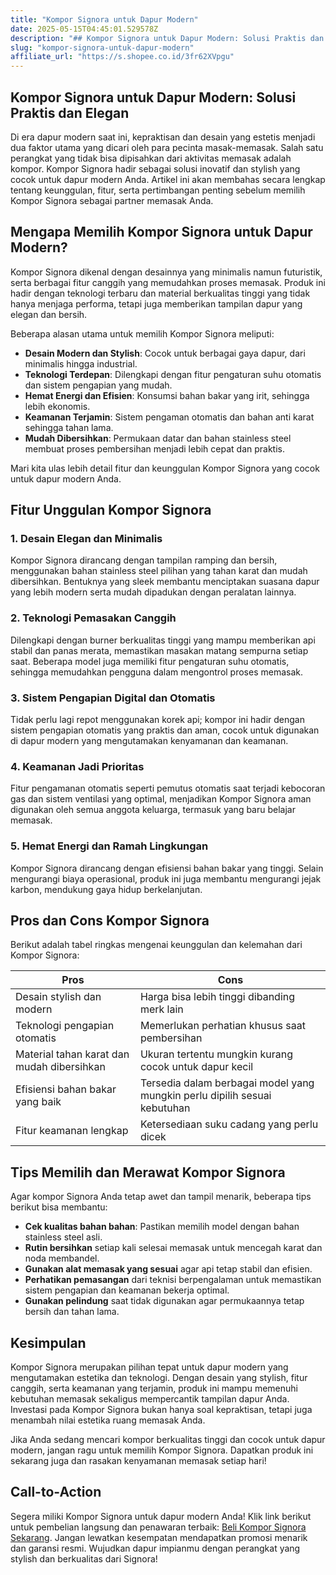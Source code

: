 ```yaml
---
title: "Kompor Signora untuk Dapur Modern"
date: 2025-05-15T04:45:01.529578Z
description: "## Kompor Signora untuk Dapur Modern: Solusi Praktis dan Elegan..."
slug: "kompor-signora-untuk-dapur-modern"
affiliate_url: "https://s.shopee.co.id/3fr62XVpgu"
---
```

## Kompor Signora untuk Dapur Modern: Solusi Praktis dan Elegan

Di era dapur modern saat ini, kepraktisan dan desain yang estetis menjadi dua faktor utama yang dicari oleh para pecinta masak-memasak. Salah satu perangkat yang tidak bisa dipisahkan dari aktivitas memasak adalah kompor. Kompor Signora hadir sebagai solusi inovatif dan stylish yang cocok untuk dapur modern Anda. Artikel ini akan membahas secara lengkap tentang keunggulan, fitur, serta pertimbangan penting sebelum memilih Kompor Signora sebagai partner memasak Anda.

## Mengapa Memilih Kompor Signora untuk Dapur Modern?

Kompor Signora dikenal dengan desainnya yang minimalis namun futuristik, serta berbagai fitur canggih yang memudahkan proses memasak. Produk ini hadir dengan teknologi terbaru dan material berkualitas tinggi yang tidak hanya menjaga performa, tetapi juga memberikan tampilan dapur yang elegan dan bersih.

Beberapa alasan utama untuk memilih Kompor Signora meliputi:

- **Desain Modern dan Stylish**: Cocok untuk berbagai gaya dapur, dari minimalis hingga industrial.
- **Teknologi Terdepan**: Dilengkapi dengan fitur pengaturan suhu otomatis dan sistem pengapian yang mudah.
- **Hemat Energi dan Efisien**: Konsumsi bahan bakar yang irit, sehingga lebih ekonomis.
- **Keamanan Terjamin**: Sistem pengaman otomatis dan bahan anti karat sehingga tahan lama.
- **Mudah Dibersihkan**: Permukaan datar dan bahan stainless steel membuat proses pembersihan menjadi lebih cepat dan praktis.

Mari kita ulas lebih detail fitur dan keunggulan Kompor Signora yang cocok untuk dapur modern Anda.

## Fitur Unggulan Kompor Signora

### 1. Desain Elegan dan Minimalis

Kompor Signora dirancang dengan tampilan ramping dan bersih, menggunakan bahan stainless steel pilihan yang tahan karat dan mudah dibersihkan. Bentuknya yang sleek membantu menciptakan suasana dapur yang lebih modern serta mudah dipadukan dengan peralatan lainnya.

### 2. Teknologi Pemasakan Canggih

Dilengkapi dengan burner berkualitas tinggi yang mampu memberikan api stabil dan panas merata, memastikan masakan matang sempurna setiap saat. Beberapa model juga memiliki fitur pengaturan suhu otomatis, sehingga memudahkan pengguna dalam mengontrol proses memasak.

### 3. Sistem Pengapian Digital dan Otomatis

Tidak perlu lagi repot menggunakan korek api; kompor ini hadir dengan sistem pengapian otomatis yang praktis dan aman, cocok untuk digunakan di dapur modern yang mengutamakan kenyamanan dan keamanan.

### 4. Keamanan Jadi Prioritas

Fitur pengamanan otomatis seperti pemutus otomatis saat terjadi kebocoran gas dan sistem ventilasi yang optimal, menjadikan Kompor Signora aman digunakan oleh semua anggota keluarga, termasuk yang baru belajar memasak.

### 5. Hemat Energi dan Ramah Lingkungan

Kompor Signora dirancang dengan efisiensi bahan bakar yang tinggi. Selain mengurangi biaya operasional, produk ini juga membantu mengurangi jejak karbon, mendukung gaya hidup berkelanjutan.

## Pros dan Cons Kompor Signora

Berikut adalah tabel ringkas mengenai keunggulan dan kelemahan dari Kompor Signora:

| **Pros**                                              | **Cons**                                       |
|--------------------------------------------------------|------------------------------------------------|
| Desain stylish dan modern                            | Harga bisa lebih tinggi dibanding merk lain  |
| Teknologi pengapian otomatis                          | Memerlukan perhatian khusus saat pembersihan |
| Material tahan karat dan mudah dibersihkan           | Ukuran tertentu mungkin kurang cocok untuk dapur kecil |
| Efisiensi bahan bakar yang baik                       | Tersedia dalam berbagai model yang mungkin perlu dipilih sesuai kebutuhan |
| Fitur keamanan lengkap                                | Ketersediaan suku cadang yang perlu dicek |

## Tips Memilih dan Merawat Kompor Signora

Agar kompor Signora Anda tetap awet dan tampil menarik, beberapa tips berikut bisa membantu:

- **Cek kualitas bahan bahan**: Pastikan memilih model dengan bahan stainless steel asli.
- **Rutin bersihkan** setiap kali selesai memasak untuk mencegah karat dan noda membandel.
- **Gunakan alat memasak yang sesuai** agar api tetap stabil dan efisien.
- **Perhatikan pemasangan** dari teknisi berpengalaman untuk memastikan sistem pengapian dan keamanan bekerja optimal.
- **Gunakan pelindung** saat tidak digunakan agar permukaannya tetap bersih dan tahan lama.

## Kesimpulan

Kompor Signora merupakan pilihan tepat untuk dapur modern yang mengutamakan estetika dan teknologi. Dengan desain yang stylish, fitur canggih, serta keamanan yang terjamin, produk ini mampu memenuhi kebutuhan memasak sekaligus mempercantik tampilan dapur Anda. Investasi pada Kompor Signora bukan hanya soal kepraktisan, tetapi juga menambah nilai estetika ruang memasak Anda.

Jika Anda sedang mencari kompor berkualitas tinggi dan cocok untuk dapur modern, jangan ragu untuk memilih Kompor Signora. Dapatkan produk ini sekarang juga dan rasakan kenyamanan memasak setiap hari!

## Call-to-Action

Segera miliki Kompor Signora untuk dapur modern Anda! Klik link berikut untuk pembelian langsung dan penawaran terbaik: [Beli Kompor Signora Sekarang](https://s.shopee.co.id/3fr62XVpgu). Jangan lewatkan kesempatan mendapatkan promosi menarik dan garansi resmi. Wujudkan dapur impianmu dengan perangkat yang stylish dan berkualitas dari Signora!